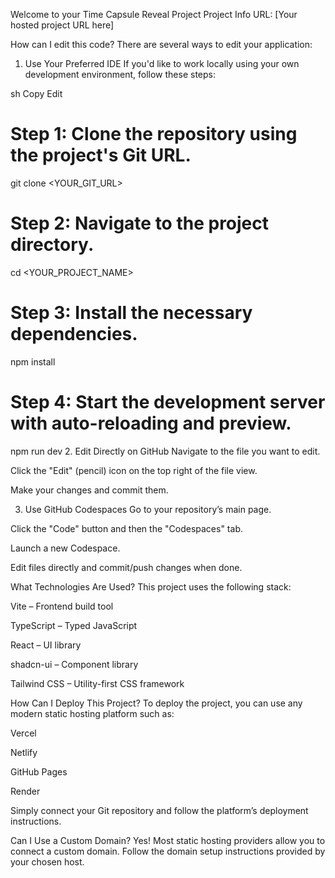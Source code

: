 Welcome to your Time Capsule Reveal Project
Project Info
URL: [Your hosted project URL here]

How can I edit this code?
There are several ways to edit your application:

1. Use Your Preferred IDE
If you'd like to work locally using your own development environment, follow these steps:

sh
Copy
Edit
# Step 1: Clone the repository using the project's Git URL.
git clone <YOUR_GIT_URL>

# Step 2: Navigate to the project directory.
cd <YOUR_PROJECT_NAME>

# Step 3: Install the necessary dependencies.
npm install

# Step 4: Start the development server with auto-reloading and preview.
npm run dev
2. Edit Directly on GitHub
Navigate to the file you want to edit.

Click the "Edit" (pencil) icon on the top right of the file view.

Make your changes and commit them.

3. Use GitHub Codespaces
Go to your repository’s main page.

Click the "Code" button and then the "Codespaces" tab.

Launch a new Codespace.

Edit files directly and commit/push changes when done.

What Technologies Are Used?
This project uses the following stack:

Vite – Frontend build tool

TypeScript – Typed JavaScript

React – UI library

shadcn-ui – Component library

Tailwind CSS – Utility-first CSS framework

How Can I Deploy This Project?
To deploy the project, you can use any modern static hosting platform such as:

Vercel

Netlify

GitHub Pages

Render

Simply connect your Git repository and follow the platform’s deployment instructions.

Can I Use a Custom Domain?
Yes! Most static hosting providers allow you to connect a custom domain. Follow the domain setup instructions provided by your chosen host.

